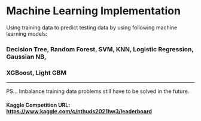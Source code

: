 # Machine Learning Implementation
Using training data to predict testing data by using following machine learning models: 
### Decision Tree, Random Forest, SVM, KNN, Logistic Regression, Gaussian NB,
### XGBoost, Light GBM
---
PS... Imbalance training data problems still have to be solved in the future.
#### Kaggle Competition URL: https://www.kaggle.com/c/nthuds2021hw3/leaderboard
